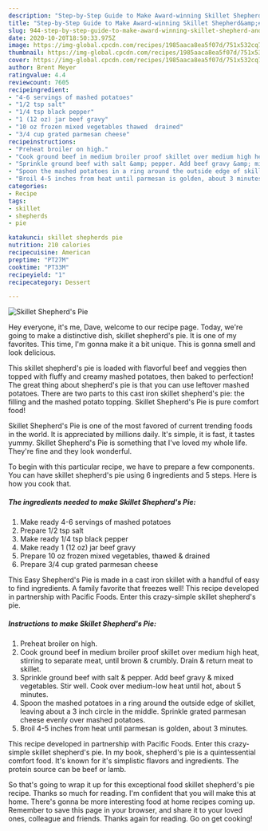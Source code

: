 ```yaml
---
description: "Step-by-Step Guide to Make Award-winning Skillet Shepherd&amp;#39;s Pie"
title: "Step-by-Step Guide to Make Award-winning Skillet Shepherd&amp;#39;s Pie"
slug: 944-step-by-step-guide-to-make-award-winning-skillet-shepherd-and-39-s-pie
date: 2020-10-20T18:50:33.975Z
image: https://img-global.cpcdn.com/recipes/1985aaca8ea5f07d/751x532cq70/skillet-shepherds-pie-recipe-main-photo.jpg
thumbnail: https://img-global.cpcdn.com/recipes/1985aaca8ea5f07d/751x532cq70/skillet-shepherds-pie-recipe-main-photo.jpg
cover: https://img-global.cpcdn.com/recipes/1985aaca8ea5f07d/751x532cq70/skillet-shepherds-pie-recipe-main-photo.jpg
author: Brent Meyer
ratingvalue: 4.4
reviewcount: 7605
recipeingredient:
- "4-6 servings of mashed potatoes"
- "1/2 tsp salt"
- "1/4 tsp black pepper"
- "1 (12 oz) jar beef gravy"
- "10 oz frozen mixed vegetables thawed  drained"
- "3/4 cup grated parmesan cheese"
recipeinstructions:
- "Preheat broiler on high."
- "Cook ground beef in medium broiler proof skillet over medium high heat, stirring to separate meat, until brown &amp; crumbly. Drain &amp; return meat to skillet."
- "Sprinkle ground beef with salt &amp; pepper. Add beef gravy &amp; mixed vegetables. Stir well. Cook over medium-low heat until hot, about 5 minutes."
- "Spoon the mashed potatoes in a ring around the outside edge of skillet, leaving about a 3 inch circle in the middle. Sprinkle grated parmesan cheese evenly over mashed potatoes."
- "Broil 4-5 inches from heat until parmesan is golden, about 3 minutes."
categories:
- Recipe
tags:
- skillet
- shepherds
- pie

katakunci: skillet shepherds pie 
nutrition: 210 calories
recipecuisine: American
preptime: "PT27M"
cooktime: "PT33M"
recipeyield: "1"
recipecategory: Dessert

---
```



![Skillet Shepherd&#39;s Pie](https://img-global.cpcdn.com/recipes/1985aaca8ea5f07d/751x532cq70/skillet-shepherds-pie-recipe-main-photo.jpg)

Hey everyone, it's me, Dave, welcome to our recipe page. Today, we're going to make a distinctive dish, skillet shepherd&#39;s pie. It is one of my favorites. This time, I'm gonna make it a bit unique. This is gonna smell and look delicious.

This skillet shepherd&#39;s pie is loaded with flavorful beef and veggies then topped with fluffy and creamy mashed potatoes, then baked to perfection! The great thing about shepherd&#39;s pie is that you can use leftover mashed potatoes. There are two parts to this cast iron skillet shepherd&#39;s pie: the filling and the mashed potato topping. Skillet Shepherd&#39;s Pie is pure comfort food!

Skillet Shepherd&#39;s Pie is one of the most favored of current trending foods in the world. It is appreciated by millions daily. It's simple, it is fast, it tastes yummy. Skillet Shepherd&#39;s Pie is something that I've loved my whole life. They're fine and they look wonderful.


To begin with this particular recipe, we have to prepare a few components. You can have skillet shepherd&#39;s pie using 6 ingredients and 5 steps. Here is how you cook that.

<!--inarticleads1-->

##### The ingredients needed to make Skillet Shepherd&#39;s Pie:

1. Make ready 4-6 servings of mashed potatoes
1. Prepare 1/2 tsp salt
1. Make ready 1/4 tsp black pepper
1. Make ready 1 (12 oz) jar beef gravy
1. Prepare 10 oz frozen mixed vegetables, thawed &amp; drained
1. Prepare 3/4 cup grated parmesan cheese


This Easy Shepherd&#39;s Pie is made in a cast iron skillet with a handful of easy to find ingredients. A family favorite that freezes well! This recipe developed in partnership with Pacific Foods. Enter this crazy-simple skillet shepherd&#39;s pie. 

<!--inarticleads2-->

##### Instructions to make Skillet Shepherd&#39;s Pie:

1. Preheat broiler on high.
1. Cook ground beef in medium broiler proof skillet over medium high heat, stirring to separate meat, until brown &amp; crumbly. Drain &amp; return meat to skillet.
1. Sprinkle ground beef with salt &amp; pepper. Add beef gravy &amp; mixed vegetables. Stir well. Cook over medium-low heat until hot, about 5 minutes.
1. Spoon the mashed potatoes in a ring around the outside edge of skillet, leaving about a 3 inch circle in the middle. Sprinkle grated parmesan cheese evenly over mashed potatoes.
1. Broil 4-5 inches from heat until parmesan is golden, about 3 minutes.


This recipe developed in partnership with Pacific Foods. Enter this crazy-simple skillet shepherd&#39;s pie. In my book, shepherd&#39;s pie is a quintessential comfort food. It&#39;s known for it&#39;s simplistic flavors and ingredients. The protein source can be beef or lamb. 

So that's going to wrap it up for this exceptional food skillet shepherd&#39;s pie recipe. Thanks so much for reading. I'm confident that you will make this at home. There's gonna be more interesting food at home recipes coming up. Remember to save this page in your browser, and share it to your loved ones, colleague and friends. Thanks again for reading. Go on get cooking!
